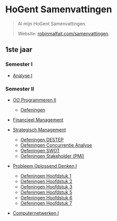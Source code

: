 # HoGent Samenvattingen

> Al mijn HoGent Samenvattingen.
>
> Website: [robinmalfait.com/samenvattingen](http://robinmalfait.com/samenvattingen).

## 1ste jaar

### Semester I

* [Analyse I](1ste-jaar/semester-I/Analyse-I.md)

### Semester II

* [OO Programmeren II](1ste-jaar/semester-II/OO-Progammeren-II.md)
	* [Oefeningen](1ste-jaar/semester-II/Oefeningen-OO-Programmeren-II/index.md)
	
* [Financieel Management](1ste-jaar/semester-II/Financieel-Management.md)

* [Strategisch Management](1ste-jaar/semester-II/Strategisch-Management.md)
	* [Oefeningen DESTEP](1ste-jaar/semester-II/Oefeningen-Strategisch-Management/Oefeningen-DESTEP.md)
	* [Oefeningen Concurrentie Analyse](1ste-jaar/semester-II/Oefeningen-Strategisch-Management/Oefeningen-Concurrentie-Analyse.md)
	* [Oefeningen SWOT](1ste-jaar/semester-II/Oefeningen-Strategisch-Management/Oefeningen-SWOT.md)
	* [Oefeningen Stakeholder (PMI)](1ste-jaar/semester-II/Oefeningen-Strategisch-Management/Oefeningen-PMI.md)

* [Probleem Oplossend Denken I](1ste-jaar/semester-II/Probleem-Oplossend-Denken-I.md)
	* [Oefeningen Hoofdstuk 1](1ste-jaar/semester-II/Oefeningen-Probleem-Oplossend-Denken-I/1.4.oefeningen.md)
	* [Oefeningen Hoofdstuk 2](1ste-jaar/semester-II/Oefeningen-Probleem-Oplossend-Denken-I/2.3.oefeningen.md)
	* [Oefeningen Hoofdstuk 3](1ste-jaar/semester-II/Oefeningen-Probleem-Oplossend-Denken-I/3.4.oefeningen.md)
	* [Oefeningen Hoofdstuk 5](1ste-jaar/semester-II/Oefeningen-Probleem-Oplossend-Denken-I/5.6.oefeningen.md)
	* [Oefeningen Hoofdstuk 6](1ste-jaar/semester-II/Oefeningen-Probleem-Oplossend-Denken-I/6.5.oefeningen.md)
	* [Oefeningen Hoofdstuk 7](1ste-jaar/semester-II/Oefeningen-Probleem-Oplossend-Denken-I/7.4.oefeningen.md)

* [Computernetwerken I](1ste-jaar/semester-II/Computernetwerken-I.md)
